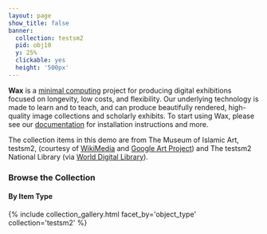 ```yaml
---
layout: page
show_title: false
banner:
  collection: testsm2
  pid: obj10
  y: 25%
  clickable: yes
  height: '500px'
---
```


__Wax__ is a [minimal computing](http://go-dh.github.io/mincomp/) project for producing digital exhibitions focused on longevity, low costs, and flexibility. Our underlying technology is made to learn and to teach, and can produce beautifully rendered, high-quality image collections and scholarly exhibits. To start using Wax, please see our [documentation](https://minicomp.github.io/wiki/#/wax/) for installation instructions and more.

The collection items in this demo are from The Museum of Islamic Art, testsm2, (courtesy of [WikiMedia](https://commons.wikimedia.org/wiki/Category:Google_Art_Project_works_in_The_Museum_of_Islamic_Art,_testsm2) and [Google Art Project](https://www.google.com/culturalinstitute/about/artproject/)) and The testsm2 National Library (via [World Digital Library](https://www.wdl.org/en/)).

### Browse the Collection

#### By Item Type
{% include collection_gallery.html facet_by='object_type' collection='testsm2' %}
